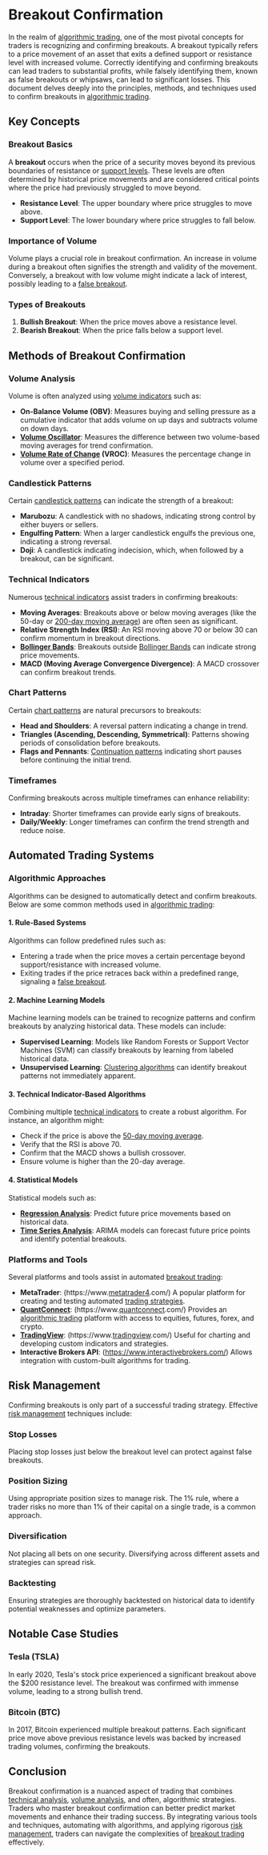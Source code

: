 # Breakout Confirmation

In the realm of [algorithmic trading](../a/algorithmic_trading.md), one of the most pivotal concepts for traders is recognizing and confirming breakouts. A breakout typically refers to a price movement of an asset that exits a defined support or resistance level with increased volume. Correctly identifying and confirming breakouts can lead traders to substantial profits, while falsely identifying them, known as false breakouts or whipsaws, can lead to significant losses. This document delves deeply into the principles, methods, and techniques used to confirm breakouts in [algorithmic trading](../a/algorithmic_trading.md).

## Key Concepts

### Breakout Basics

A **breakout** occurs when the price of a security moves beyond its previous boundaries of resistance or [support levels](../s/support_levels.md). These levels are often determined by historical price movements and are considered critical points where the price had previously struggled to move beyond.

- **Resistance Level**: The upper boundary where price struggles to move above.
- **Support Level**: The lower boundary where price struggles to fall below.

### Importance of Volume

Volume plays a crucial role in breakout confirmation. An increase in volume during a breakout often signifies the strength and validity of the movement. Conversely, a breakout with low volume might indicate a lack of interest, possibly leading to a [false breakout](../f/false_breakout.md).

### Types of Breakouts

1. **Bullish Breakout**: When the price moves above a resistance level.
2. **Bearish Breakout**: When the price falls below a support level.

## Methods of Breakout Confirmation

### Volume Analysis

Volume is often analyzed using [volume indicators](../v/volume_indicators.md) such as:

- **On-Balance Volume (OBV)**: Measures buying and selling pressure as a cumulative indicator that adds volume on up days and subtracts volume on down days.
- **[Volume Oscillator](../v/volume_oscillator.md)**: Measures the difference between two volume-based moving averages for trend confirmation.
- **[Volume Rate of Change](../v/volume_rate_of_change.md) (VROC)**: Measures the percentage change in volume over a specified period.

### Candlestick Patterns

Certain [candlestick patterns](../c/candlestick_patterns.md) can indicate the strength of a breakout:

- **Marubozu**: A candlestick with no shadows, indicating strong control by either buyers or sellers.
- **Engulfing Pattern**: When a larger candlestick engulfs the previous one, indicating a strong reversal.
- **Doji**: A candlestick indicating indecision, which, when followed by a breakout, can be significant.

### Technical Indicators

Numerous [technical indicators](../t/technical_indicators.md) assist traders in confirming breakouts:

- **Moving Averages**: Breakouts above or below moving averages (like the 50-day or [200-day moving average](../1/200-day_moving_average.md)) are often seen as significant.
- **Relative Strength Index (RSI)**: An RSI moving above 70 or below 30 can confirm momentum in breakout directions.
- **[Bollinger Bands](../b/bollinger_bands.md)**: Breakouts outside [Bollinger Bands](../b/bollinger_bands.md) can indicate strong price movements.
- **MACD (Moving Average Convergence Divergence)**: A MACD crossover can confirm breakout trends.

### Chart Patterns

Certain [chart patterns](../c/chart_patterns.md) are natural precursors to breakouts:

- **Head and Shoulders**: A reversal pattern indicating a change in trend.
- **Triangles (Ascending, Descending, Symmetrical)**: Patterns showing periods of consolidation before breakouts.
- **Flags and Pennants**: [Continuation patterns](../c/continuation_patterns.md) indicating short pauses before continuing the initial trend.

### Timeframes

Confirming breakouts across multiple timeframes can enhance reliability:

- **Intraday**: Shorter timeframes can provide early signs of breakouts.
- **Daily/Weekly**: Longer timeframes can confirm the trend strength and reduce noise.

## Automated Trading Systems

### Algorithmic Approaches

Algorithms can be designed to automatically detect and confirm breakouts. Below are some common methods used in [algorithmic trading](../a/algorithmic_trading.md):

#### 1. Rule-Based Systems

Algorithms can follow predefined rules such as:
- Entering a trade when the price moves a certain percentage beyond support/resistance with increased volume.
- Exiting trades if the price retraces back within a predefined range, signaling a [false breakout](../f/false_breakout.md).

#### 2. Machine Learning Models

Machine learning models can be trained to recognize patterns and confirm breakouts by analyzing historical data. These models can include:
- **Supervised Learning**: Models like Random Forests or Support Vector Machines (SVM) can classify breakouts by learning from labeled historical data.
- **Unsupervised Learning**: [Clustering algorithms](../c/clustering_algorithms.md) can identify breakout patterns not immediately apparent.

#### 3. Technical Indicator-Based Algorithms

Combining multiple [technical indicators](../t/technical_indicators.md) to create a robust algorithm. For instance, an algorithm might:

- Check if the price is above the [50-day moving average](../1/50-day_moving_average.md).
- Verify that the RSI is above 70.
- Confirm that the MACD shows a bullish crossover.
- Ensure volume is higher than the 20-day average.

#### 4. Statistical Models

Statistical models such as:

- **[Regression Analysis](../r/regression_analysis.md)**: Predict future price movements based on historical data.
- **[Time Series Analysis](../t/time_series_analysis.md)**: ARIMA models can forecast future price points and identify potential breakouts.

### Platforms and Tools

Several platforms and tools assist in automated [breakout trading](../b/breakout_trading.md):

- **MetaTrader**: (https://www.[metatrader4](../m/metatrader4.md).com/) A popular platform for creating and testing automated [trading strategies](../t/trading_strategies.md).
- **[QuantConnect](../q/quantconnect.md)**: (https://www.[quantconnect](../q/quantconnect.md).com/) Provides an [algorithmic trading](../a/algorithmic_trading.md) platform with access to equities, futures, forex, and crypto.
- **[TradingView](../t/tradingview.md)**: (https://www.[tradingview](../t/tradingview.md).com/) Useful for charting and developing custom indicators and strategies.
- **Interactive Brokers API**: (https://www.interactivebrokers.com/) Allows integration with custom-built algorithms for trading.

## Risk Management

Confirming breakouts is only part of a successful trading strategy. Effective [risk management](../r/risk_management.md) techniques include:

### Stop Losses

Placing stop losses just below the breakout level can protect against false breakouts.

### Position Sizing

Using appropriate position sizes to manage risk. The 1% rule, where a trader risks no more than 1% of their capital on a single trade, is a common approach.

### Diversification

Not placing all bets on one security. Diversifying across different assets and strategies can spread risk.

### Backtesting

Ensuring strategies are thoroughly backtested on historical data to identify potential weaknesses and optimize parameters.

## Notable Case Studies

### Tesla (TSLA)

In early 2020, Tesla's stock price experienced a significant breakout above the $200 resistance level. The breakout was confirmed with immense volume, leading to a strong bullish trend.

### Bitcoin (BTC)

In 2017, Bitcoin experienced multiple breakout patterns. Each significant price move above previous resistance levels was backed by increased trading volumes, confirming the breakouts.

## Conclusion

Breakout confirmation is a nuanced aspect of trading that combines [technical analysis](../t/technical_analysis.md), [volume analysis](../v/volume_analysis.md), and often, algorithmic strategies. Traders who master breakout confirmation can better predict market movements and enhance their trading success. By integrating various tools and techniques, automating with algorithms, and applying rigorous [risk management](../r/risk_management.md), traders can navigate the complexities of [breakout trading](../b/breakout_trading.md) effectively.